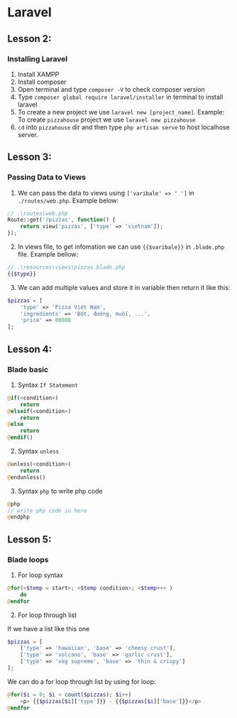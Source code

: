 # Laravel 
## Lesson 2:
### Installing Laravel
1. Install XAMPP
2. Install composer
3. Open terminal and type `composer -V` to check composer version
4. Type `composer global require laravel/installer` in terminal to install laravel
5. To create a new project we use `laravel new [project_name]`. Example: To create `pizzahouse` project we use `laravel new pizzahouse`
6. `cd` into `pizzahouse` dir and then type `php artisan serve` to host localhose server.

## Lesson 3:
### Passing Data to Views
1. We can pass the data to views using `['varibale' => ' ']` in `./routes/web.php`. Example below:
```php
// .\routes\web.php
Route::get('/pizzas', function() {
    return view('pizzas', ['type' => 'vietnam']);
});
```
2. In views file, to get infomation we can use `{{$varibale}}` in `.blade.php` file. Example bellow:
```php
// .\resources\views\pizzas.blade.php
{{$type}}
```
3. We can add multiple values and store it in variable then return it like this:
```php
$pizzas = [
    'type' => 'Pizza Việt Nam',
    'ingredients' => 'Bột, đường, muối, ...',
    'price' => 80000
];
```
## Lesson 4:
### Blade basic
1. Syntax `If Statement`
```php
@if(<condition>)
    return
@elseif(<condition>)
    return
@else
    return
@endif()
```
2. Syntax `unless`
```php
@unless(<condition>)
    return
@endunless()
```
3. Syntax `php` to write php code
```php
@php
// write php code in here
@endphp
```

## Lesson 5:
### Blade loops
1. For loop syntax
```php
@for(<$temp = start>; <$temp condition>; <$temp++> )
    do
@endfor
```
2. For loop through list

If we have a list like this one
```php
$pizzas = [
    ['type' => 'hawaiian', 'base' => 'cheesy crust'],
    ['type' => 'volcano', 'base' => 'garlic crust'],
    ['type' => 'veg supreme', 'base' => 'thin & crispy']
];
```
We can do a for loop through list by using for loop:
```php
@for($i = 0; $i < count($pizzas); $i++)
    <p> {{$pizzas[$i]['type']}} - {{$pizzas[$i]['base']}}</p>
@endfor
```
